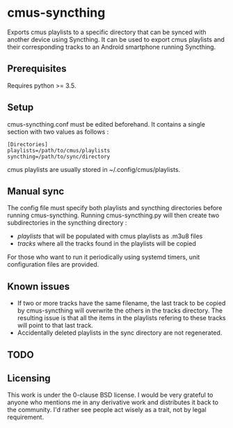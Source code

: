 # cmus-syncthing

Exports cmus playlists to a specific directory that can be synced with another device using Syncthing. It can be used to export cmus playlists and their corresponding tracks to an Android smartphone running Syncthing.

## Prerequisites
Requires python >= 3.5.

## Setup
cmus-syncthing.conf must be edited beforehand. It contains a single section with two values as follows :
```
[Directories]
playlists=/path/to/cmus/playlists
syncthing=/path/to/sync/directory
```

cmus playlists are usually stored in ~/.config/cmus/playlists.

## Manual sync
The config file must specify both playlists and syncthing directories before running cmus-syncthing. Running cmus-syncthing.py will then create two subdirectories in the syncthing directory : 
  - *playlists* that will be populated with cmus playlists as .m3u8 files
  - *tracks* where all the tracks found in the playlists will be copied

For those who want to run it periodically using systemd timers, unit configuration files are provided.

## Known issues
- If two or more tracks have the same filename, the last track to be copied by cmus-syncthing will overwrite the others in the tracks directory. The resulting issue is that all the items in the playlists refering to these tracks will point to that last track.
- Accidentally deleted playlists in the sync directory are not regenerated.

## TODO

## Licensing
This work is under the 0-clause BSD license. I would be very grateful to anyone who mentions me in any derivative work and distributes it back to the community. I'd rather see people act wisely as a trait, not by legal requirement.
